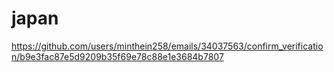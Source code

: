 # japan
https://github.com/users/minthein258/emails/34037563/confirm_verification/b9e3fac87e5d9209b35f69e78c88e1e3684b7807
